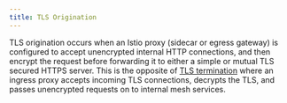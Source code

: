 ```yaml
---
title: TLS Origination
---
```


TLS origination occurs when an Istio proxy (sidecar or egress gateway) is configured to accept unencrypted
internal HTTP connections, and then encrypt the request before forwarding it to either a simple or mutual TLS
secured HTTPS server. This is the opposite of [TLS termination](https://en.wikipedia.org/wiki/TLS_termination_proxy)
where an ingress proxy accepts incoming TLS connections, decrypts the TLS, and passes unencrypted
requests on to internal mesh services.
